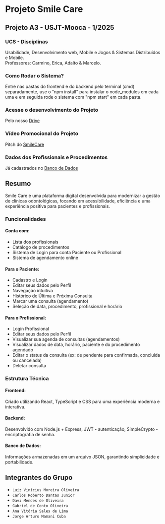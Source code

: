 # Projeto Smile Care
## Projeto A3 - USJT-Mooca - 1/2025 

### UCS - Disciplinas

Usabilidade, Desenvolvimento web, Mobile e Jogos & Sistemas Distribuídos e Mobile. <br>
Professores: Carmino, Erica, Adalto & Marcelo. <br>

### Como Rodar o Sistema?

Entre nas pastas do frontend e do backend pelo terminal (cmd) separadamente, use o "npm install" para instalar o node_modules em cada uma e em seguida rode o sistema com "npm start" em cada pasta. <br>

### Acesse o desenvolvimento do Projeto 

Pelo nosso [Drive](https://drive.google.com/drive/folders/1ZB0C2r8-kvXeorpLChr0kcThFnjDxgQf?usp=sharing)<br>

### Vídeo Promocional do Projeto 

Pitch do [SmileCare](https://youtu.be/2xKk21Zwi04)

### Dados dos Profissionais e  Procedimentos

Já cadastrados no [Banco de Dados](https://drive.google.com/file/d/1tK4xV1MZ4FML6psAteEBrX93c2FafBVq/view?usp=sharing)

## Resumo

Smile Care é uma plataforma digital
desenvolvida para modernizar a gestão
de clínicas odontológicas, focando em
acessibilidade, eficiência e uma
experiência positiva para pacientes e
profissionais.

### Funcionalidades
 
#### Conta com:

- Lista dos profissionais
- Catálogo de procedimentos
- Sistema de Login para conta Paciente ou Profissional
- Sistema de agendamento online

#### Para o Paciente:

- Cadastro e Login 
- Editar seus dados pelo Perfil
- Navegação intuitiva
- Histórico de Última e Próxima Consulta
- Marcar uma consulta (agendamento)
- Seleção de data, procedimento, profissional e horário

#### Para o Profissional:

- Login Profissional
- Editar seus dados pelo Perfil
- Visualizar sua agenda de consultas (agendamentos)
- Visualizar dados de data, horário,  paciente e do procedimento agendado
- Editar o status da consulta (ex: de pendente para confirmada, concluída ou cancelada)
- Deletar consulta


### Estrutura Técnica

#### Frontend: 

Criado utilizando React, TypeScript e CSS para uma experiência moderna e interativa.

#### Backend: 

Desenvolvido com Node.js + Express, JWT - autenticação, SimpleCrypto - encriptografia de senha.

#### Banco de Dados:

Informações armazenadas em um arquivo JSON, garantindo simplicidade e portabilidade.

## Integrantes do Grupo 

- ```Luiz Vinicius Moreira Oliveira```
- ```Carlos Roberto Dantas Junior```
- ```Davi Mendes de Oliveira```
- ```Gabriel de Conto Oliveira```
- ```Ana Vitória Sales de Lima```
- ```Jorge Arturo Mamani Cuba```


